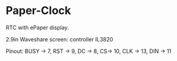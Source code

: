 # Paper-Clock
RTC with ePaper display.

2.9in Waveshare screen: controller IL3820

Pinout:
BUSY -> 7, RST -> 9, DC -> 8, CS-> 10, CLK -> 13, DIN -> 11
